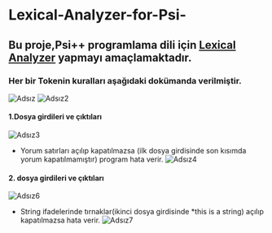 # Lexical-Analyzer-for-Psi-

## Bu proje,Psi++ programlama dili için [Lexical Analyzer](https://www.guru99.com/compiler-design-lexical-analysis.html) yapmayı amaçlamaktadır.

### Her bir Tokenin kuralları aşağıdaki dokümanda verilmiştir.

![Adsız](https://user-images.githubusercontent.com/65908597/193408622-f860efd2-c544-4e6a-914c-dec055022881.png)
![Adsız2](https://user-images.githubusercontent.com/65908597/193408729-e66a286b-2abe-401d-9f28-0ab3c4394ed1.png)
#### 1.Dosya girdileri ve çıktıları
![Adsız3](https://user-images.githubusercontent.com/65908597/193409012-543a16e2-8d63-4a6b-9ff1-b03d6566ed82.png)

* Yorum satırları açılıp kapatılmazsa (ilk dosya girdisinde son kısımda yorum kapatılmamıştır) program hata verir.
![Adsız4](https://user-images.githubusercontent.com/65908597/193409240-afb78cef-38b0-4ca9-b236-11f07352b670.png)

#### 2. dosya girdileri ve çıktıları
![Adsız6](https://user-images.githubusercontent.com/65908597/193409402-0f618435-05e8-47bf-b504-f87cc485764d.png)
* String ifadelerinde tırnaklar(ikinci dosya girdisinde *this is a string) açılıp kapatılmazsa hata verir.
![Adsız7](https://user-images.githubusercontent.com/65908597/193409497-f986b476-eab3-4480-bea5-1bcfb2b8d108.png)


